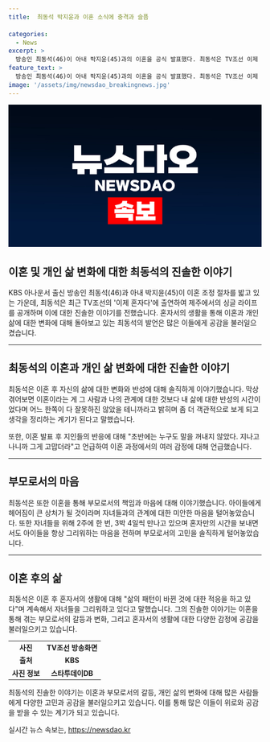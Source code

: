 ```yaml
---
title:  최동석 박지윤과 이혼 소식에 충격과 슬픔

categories:
  - News
excerpt: >
  방송인 최동석(46)이 아내 박지윤(45)과의 이혼을 공식 발표했다. 최동석은 TV조선 이제 혼자다에 출연해 이혼에 대해 고백했는데, 이혼이라는 게 내 삶에 대한 반성의 시간이라며 아이들을 향한 미안한 마음을 털어놓았다. 또한, 이혼에 대한 결정을 알게 된 것은 기사를 통해 알게 되었고, 아이들과의 소통을 이어가고 있다고 전했다. 최동석과 박지윤은 14년의 결혼 생활을 이어가다가 지난해 이혼 조정 절차를 밟게 되었다.
feature_text: >
  방송인 최동석(46)이 아내 박지윤(45)과의 이혼을 공식 발표했다. 최동석은 TV조선 이제 혼자다에 출연해 이혼에 대해 고백했는데, 이혼이라는 게 내 삶에 대한 반성의 시간이라며 아이들을 향한 미안한 마음을 털어놓았다. 또한, 이혼에 대한 결정을 알게 된 것은 기사를 통해 알게 되었고, 아이들과의 소통을 이어가고 있다고 전했다. 최동석과 박지윤은 14년의 결혼 생활을 이어가다가 지난해 이혼 조정 절차를 밟게 되었다.
image: '/assets/img/newsdao_breakingnews.jpg'
---
```


<p><img src="/assets/img/newsdao_breakingnews.jpg" alt="firstkoreanews 속보" /></p>

<h2>이혼 및 개인 삶 변화에 대한 최동석의 진솔한 이야기</h2>

<p data-ke-size="size16">KBS 아나운서 출신 방송인 최동석(46)과 아내 박지윤(45)이 이혼 조정 절차를 밟고 있는 가운데, 최동석은 최근 TV조선의 '이제 혼자다'에 출연하여 제주에서의 싱글 라이프를 공개하며 이에 대한 진솔한 이야기를 전했습니다. 혼자서의 생활을 통해 이혼과 개인 삶에 대한 변화에 대해 돌아보고 있는 최동석의 발언은 많은 이들에게 공감을 불러일으켰습니다.</p>

<hr>

<h2 data-ke-size="size26">최동석의 이혼과 개인 삶 변화에 대한 진솔한 이야기</h2>

<p data-ke-size="size16">최동석은 이혼 후 자신의 삶에 대한 변화와 반성에 대해 솔직하게 이야기했습니다. 막상 겪어보면 이혼이라는 게 그 사람과 나의 관계에 대한 것보다 내 삶에 대한 반성의 시간이었다며 어느 한쪽이 다 잘못하진 않았을 테니까라고 밝히며 좀 더 객관적으로 보게 되고 생각을 정리하는 계기가 된다고 말했습니다.</p>

<p data-ke-size="size16">또한, 이혼 발표 후 지인들의 반응에 대해 "초반에는 누구도 말을 꺼내지 않았다. 지나고 나니까 그게 고맙더라"고 언급하여 이혼 과정에서의 여러 감정에 대해 언급했습니다.</p>

<hr>

<h2 data-ke-size="size26">부모로서의 마음</h2>

<p data-ke-size="size16">최동석은 또한 이혼을 통해 부모로서의 책임과 마음에 대해 이야기했습니다. 아이들에게 헤어짐이 큰 상처가 될 것이라며 자녀들과의 관계에 대한 미안한 마음을 털어놓았습니다. 또한 자녀들을 위해 2주에 한 번, 3박 4일씩 만나고 있으며 혼자만의 시간을 보내면서도 아이들을 항상 그리워하는 마음을 전하며 부모로서의 고민을 솔직하게 털어놓았습니다. </p>

<hr>

<h2 data-ke-size="size26">이혼 후의 삶</h2>

<p data-ke-size="size16">최동석은 이혼 후 혼자서의 생활에 대해 "삶의 패턴이 바뀐 것에 대한 적응을 하고 있다"며 계속해서 자녀들을 그리워하고 있다고 말했습니다. 그의 진솔한 이야기는 이혼을 통해 겪는 부모로서의 갈등과 변화, 그리고 혼자서의 생활에 대한 다양한 감정에 공감을 불러일으키고 있습니다.</p>

<table>
  <tr>
    <td style="text-align: center; height: 17px;"><b>사진</b></td>
    <td style="text-align: center; height: 17px;"><b>TV조선 방송화면</b></td>
  </tr>
  <tr>
    <td style="text-align: center; height: 17px;"><b>출처</b></td>
    <td style="text-align: center; height: 17px;"><b>KBS</b></td>
  </tr>
  <tr>
    <td style="text-align: center; height: 17px;"><b>사진 정보</b></td>
    <td style="text-align: center; height: 17px;"><b>스타투데이DB</b></td>
  </tr>
</table>

<p data-ke-size="size16">최동석의 진솔한 이야기는 이혼과 부모로서의 갈등, 개인 삶의 변화에 대해 많은 사람들에게 다양한 고민과 공감을 불러일으키고 있습니다. 이를 통해 많은 이들이 위로와 공감을 받을 수 있는 계기가 되고 있습니다.</p>
실시간 뉴스 속보는, <a href="https://newsdao.kr" rel="dofollow">https://newsdao.kr</a>


